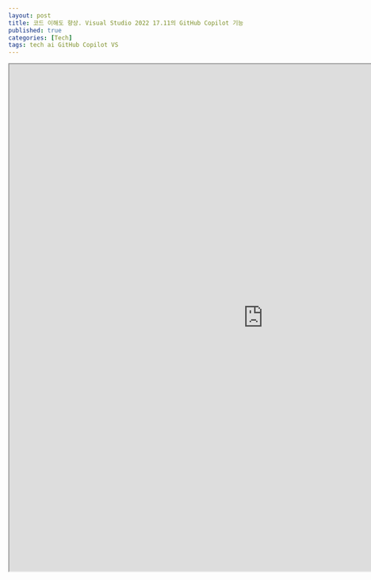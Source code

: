 ```yaml
---
layout: post
title: 코드 이해도 향상. Visual Studio 2022 17.11의 GitHub Copilot 기능
published: true
categories: [Tech]
tags: tech ai GitHub Copilot VS
---
```

<iframe width="1024" height="1024" src="https://docs.google.com/document/d/e/2PACX-1vTbc2NJZOevZNIO1LtDsuKcrDgtjgeJC0JcmASGwAGdb0WiuGjL0tVh1KJLKdLWnKWgb1OdeFcMhHke/pub?embedded=true"></iframe>  
    
